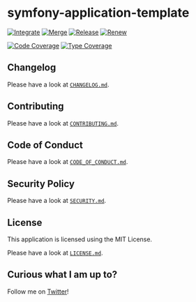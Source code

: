 # symfony-application-template

[![Integrate](https://github.com/ergebnis/symfony-application-template/workflows/Integrate/badge.svg)](https://github.com/ergebnis/symfony-application-template/actions)
[![Merge](https://github.com/ergebnis/symfony-application-template/workflows/Merge/badge.svg)](https://github.com/ergebnis/symfony-application-template/actions)
[![Release](https://github.com/ergebnis/symfony-application-template/workflows/Release/badge.svg)](https://github.com/ergebnis/symfony-application-template/actions)
[![Renew](https://github.com/ergebnis/symfony-application-template/workflows/Renew/badge.svg)](https://github.com/ergebnis/symfony-application-template/actions)

[![Code Coverage](https://codecov.io/gh/ergebnis/symfony-application-template/branch/main/graph/badge.svg)](https://codecov.io/gh/ergebnis/symfony-application-template)
[![Type Coverage](https://shepherd.dev/github/ergebnis/symfony-application-template/coverage.svg)](https://shepherd.dev/github/ergebnis/symfony-application-template)

## Changelog

Please have a look at [`CHANGELOG.md`](CHANGELOG.md).

## Contributing

Please have a look at [`CONTRIBUTING.md`](.github/CONTRIBUTING.md).

## Code of Conduct

Please have a look at [`CODE_OF_CONDUCT.md`](.github/CODE_OF_CONDUCT.md).

## Security Policy

Please have a look at [`SECURITY.md`](.github/SECURITY.md).

## License

This application is licensed using the MIT License.

Please have a look at [`LICENSE.md`](LICENSE.md).

## Curious what I am up to?

Follow me on [Twitter](https://twitter.com/intent/follow?screen_name=localheinz)!
